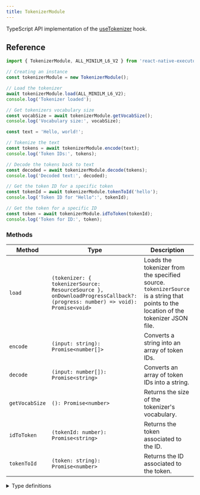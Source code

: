 ```yaml
---
title: TokenizerModule
---
```


TypeScript API implementation of the [useTokenizer](../../02-hooks/01-natural-language-processing/useTokenizer.md) hook.

## Reference

```typescript
import { TokenizerModule, ALL_MINILM_L6_V2 } from 'react-native-executorch';

// Creating an instance
const tokenizerModule = new TokenizerModule();

// Load the tokenizer
await tokenizerModule.load(ALL_MINILM_L6_V2);
console.log('Tokenizer loaded');

// Get tokenizers vocabulary size
const vocabSize = await tokenizerModule.getVocabSize();
console.log('Vocabulary size:', vocabSize);

const text = 'Hello, world!';

// Tokenize the text
const tokens = await tokenizerModule.encode(text);
console.log('Token IDs:', tokens);

// Decode the tokens back to text
const decoded = await tokenizerModule.decode(tokens);
console.log('Decoded text:', decoded);

// Get the token ID for a specific token
const tokenId = await tokenizerModule.tokenToId('hello');
console.log('Token ID for "Hello":', tokenId);

// Get the token for a specific ID
const token = await tokenizerModule.idToToken(tokenId);
console.log('Token for ID:', token);
```

### Methods

| Method         | Type                                                                                                                       | Description                                                                                                                          |
| -------------- | -------------------------------------------------------------------------------------------------------------------------- | ------------------------------------------------------------------------------------------------------------------------------------ |
| `load`         | `(tokenizer: { tokenizerSource: ResourceSource }, onDownloadProgressCallback?: (progress: number) => void): Promise<void>` | Loads the tokenizer from the specified source. `tokenizerSource` is a string that points to the location of the tokenizer JSON file. |
| `encode`       | `(input: string): Promise<number[]>`                                                                                       | Converts a string into an array of token IDs.                                                                                        |
| `decode`       | `(input: number[]): Promise<string>`                                                                                       | Converts an array of token IDs into a string.                                                                                        |
| `getVocabSize` | `(): Promise<number>`                                                                                                      | Returns the size of the tokenizer's vocabulary.                                                                                      |
| `idToToken`    | `(tokenId: number): Promise<string>`                                                                                       | Returns the token associated to the ID.                                                                                              |
| `tokenToId`    | `(token: string): Promise<number>`                                                                                         | Returns the ID associated to the token.                                                                                              |

<details>
<summary>Type definitions</summary>

```typescript
type ResourceSource = string | number | object;
```

</details>
